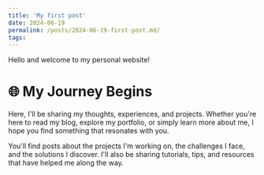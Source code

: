 ```yaml
---
title: 'My first post'
date: 2024-06-19
permalink: /posts/2024-06-19-first-post.md/
tags:
---
```


Hello and welcome to my personal website!

🌐 My Journey Begins
======

Here, I'll be sharing my thoughts, experiences, and projects. Whether you're here to read my blog, explore my portfolio, or simply learn more about me, I hope you find something that resonates with you.

You'll find posts about the projects I'm working on, the challenges I face, and the solutions I discover. I'll also be sharing tutorials, tips, and resources that have helped me along the way. 